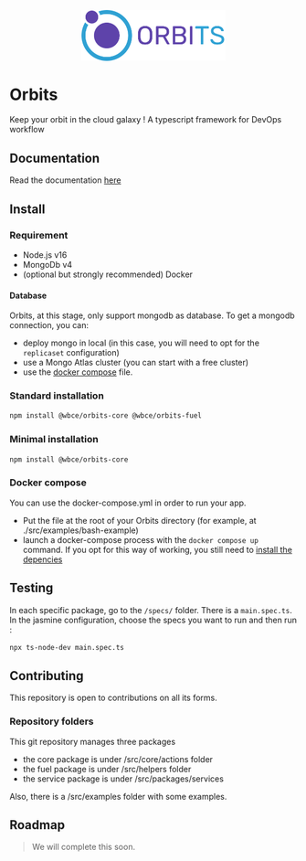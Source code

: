 <p align="center">
  <img src="https://github.com/LaWebcapsule/orbits/blob/main/Logo-Orbits.png" alt="Orbits-logo" width=50% height=50%/>
</p>

# Orbits
Keep your orbit in the cloud galaxy ! A typescript framework for DevOps workflow

## Documentation

Read the documentation [here](./pages/main.md)

## Install

### Requirement

- Node.js v16
- MongoDb v4
- (optional but strongly recommended) Docker

#### Database

Orbits, at this stage, only support mongodb as database.
To get a mongodb connection, you can:
- deploy mongo in local (in this case, you will need to opt for the `replicaset` configuration)
- use a Mongo Atlas cluster (you can start with a free cluster)
- use the [docker compose](./docker-compose.yml) file.

### Standard installation

```bash
npm install @wbce/orbits-core @wbce/orbits-fuel
```

### Minimal installation
```bash
npm install @wbce/orbits-core
```

### Docker compose

You can use the docker-compose.yml in order to run your app.
- Put the file at the root of your Orbits directory (for example, at ./src/examples/bash-example)
- launch a docker-compose process with the `docker compose up` command.
If you opt for this way of working, you still need to [install the depencies](#standard-installation) 


## Testing
In each specific package, go to the `/specs/` folder. There is a `main.spec.ts`.
In the jasmine configuration, choose the specs you want to run and then run :
```bash
npx ts-node-dev main.spec.ts
```

## Contributing
This repository is open to contributions on all its forms.

### Repository folders
This git repository manages three packages
- the core package is under /src/core/actions folder 
- the fuel package is under /src/helpers folder
- the service package is under /src/packages/services

Also, there is a /src/examples folder with some examples.


## Roadmap
> We will complete this soon.

